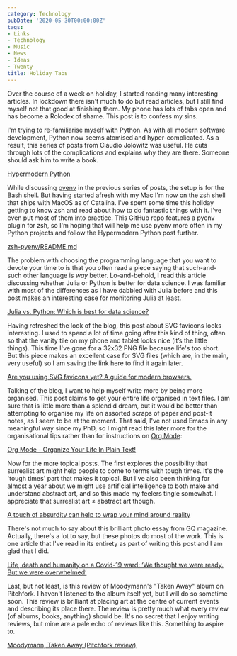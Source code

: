 ```yaml
---
category: Technology
pubDate: '2020-05-30T00:00:00Z'
tags:
- Links
- Technology
- Music
- News
- Ideas
- Twenty
title: Holiday Tabs
---
```

Over the course of a week on holiday, I started reading many interesting articles. In lockdown there isn't much to do but read articles, but I still find myself not that good at finishing them. My phone has lots of tabs open and has become a Rolodex of shame. This post is to confess my sins.

I'm trying to re-familiarise myself with Python. As with all modern software development, Python now seems atomised and hyper-complicated. As a result, this series of posts from Claudio Jolowitz was useful. He cuts through lots of the complications and explains why they are there. Someone should ask him to write a book.

[Hypermodern Python](https://cjolowicz.github.io/posts/hypermodern-python-01-setup/)

While discussing [pyenv](https://github.com/pyenv/pyenv) in the previous series of posts, the setup is for the Bash shell. But having started afresh with my Mac I'm now on the zsh shell that ships with MacOS as of Catalina. I've spent some time this holiday getting to know zsh and read about how to do fantastic things with it. I've even put most of them into practice. This GitHub repo features a pyenv plugin for zsh, so I'm hoping that will help me use pyenv more often in my Python projects and follow the Hypermodern Python post further.

[zsh-pyenv/README.md](https://github.com/mattberther/zsh-pyenv/blob/master/README.md)

The problem with choosing the programming language that you want to devote your time to is that you often read a piece saying that such-and-such other language is *way* better. Lo-and-behold, I read this article discussing whether Julia or Python is better for data science. I was familiar with most of the differences as I have dabbled with Julia before and this post makes an interesting case for monitoring Julia at least.

[Julia vs. Python: Which is best for data science?](https://www.infoworld.com/article/3241107/julia-vs-python-which-is-best-for-data-science.html)

Having refreshed the look of the blog, this post about SVG favicons looks interesting. I used to spend a lot of time going after this kind of thing, often so that the vanity tile on my phone and tablet looks nice (it’s the little things). This time I've gone for a 32x32 PNG file because life's too short. But this piece makes an excellent case for SVG files (which are, in the main, very useful) so I am saving the link here to find it again later.

[Are you using SVG favicons yet? A guide for modern browsers.](https://medium.com/swlh/are-you-using-svg-favicons-yet-a-guide-for-modern-browsers)

Talking of the blog, I want to help myself write more by being more organised. This post claims to get your entire life organised in text files. I am sure that is little more than a splendid dream, but it would be better than attempting to organise my life on assorted scraps of paper and post-it notes, as I seem to be at the moment. That said, I've not used Emacs in any meaningful way since my PhD, so I might read this later more for the organisational tips rather than for instructions on [Org Mode](https://orgmode.org/index.html#sec-4.1):

[Org Mode - Organize Your Life In Plain Text!](http://doc.norang.ca/org-mode.html)

Now for the more topical posts. The first explores the possibility that surrealist art might help people to come to terms with tough times. It's the 'tough times' part that makes it topical. But I've also been thinking for almost a year about we might use artificial intelligence to both make and understand abstract art, and so this made my feelers tingle somewhat. I appreciate that surrealist art ≠ abstract art though.

[A touch of absurdity can help to wrap your mind around reality](https://psyche.co/ideas/a-touch-of-absurdity-can-help-to-wrap-your-mind-around-reality)

There's not much to say about this brilliant photo essay from GQ magazine. Actually, there's a lot to say, but these photos do most of the work. This is one article that I've read in its entirety as part of writing this post and I am glad that I did.

[Life, death and humanity on a Covid-19 ward: ‘We thought we were ready. But we were overwhelmed’](https://www.gq-magazine.co.uk/gq-hype/article/covid-19-ward-coronavirus)

Last, but not least, is this review of Moodymann's "Taken Away" album on Pitchfork. I haven't listened to the album itself yet, but I will do so sometime soon. This review is brilliant at placing art at the centre of current events and describing its place there. The review is pretty much what every review (of albums, books, anything) should be. It's no secret that I enjoy writing reviews, but mine are a pale echo of reviews like this. Something to aspire to.

[Moodymann, Taken Away (Pitchfork review)](https://pitchfork.com/reviews/albums/moodymann-taken-away/)